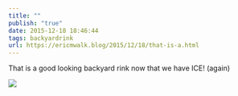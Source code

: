 ```yaml
---
title: ""
publish: "true"
date: 2015-12-18 18:46:44
tags: backyardrink
url: https://ericmwalk.blog/2015/12/18/that-is-a.html
---
```


That is a good looking backyard rink now that we have ICE! (again)

![](https://ericmwalk.blog/uploads/2022/72cf15e686.jpg)